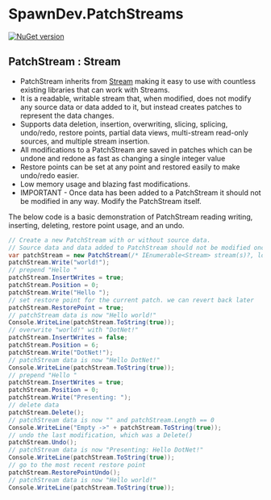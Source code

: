# SpawnDev.PatchStreams

[![NuGet version](https://badge.fury.io/nu/SpawnDev.PatchStreams.svg)](https://www.nuget.org/packages/SpawnDev.PatchStreams)

## PatchStream : Stream

- PatchStream inherits from [Stream](https://learn.microsoft.com/en-us/dotnet/api/system.io.stream?view=net-8.0) making it easy to use with countless existing libraries that can work with Streams.
- It is a readable, writable stream that, when modified, does not modify any source data or data added to it, but instead creates patches to represent the data changes.
- Supports data deletion, insertion, overwriting, slicing, splicing, undo/redo, restore points, partial data views, multi-stream read-only sources, and multiple stream insertion.
- All modifications to a PatchStream are saved in patches which can be undone and redone as fast as changing a single integer value
- Restore points can be set at any point and restored easily to make undo/redo easier.
- Low memory usage and blazing fast modifications.
- IMPORTANT - Once data has been added to a PatchStream it should not be modified in any way. Modify the PatchStream itself.


The below code is a basic demonstration of PatchStream reading writing, inserting, deleting, restore point usage, and an undo.
```cs
// Create a new PatchStream with or without source data.
// Source data and data added to PatchStream should not be modified once it is added
var patchStream = new PatchStream(/* IEnumerable<Stream> stream(s)?, long offset = 0*/);
patchStream.Write("world!");
// prepend "Hello "
patchStream.InsertWrites = true;
patchStream.Position = 0;
patchStream.Write("Hello ");
// set restore point for the current patch. we can revert back later
patchStream.RestorePoint = true;
// patchStream data is now "Hello world!"
Console.WriteLine(patchStream.ToString(true));
// overwrite "world!" with "DotNet!"
patchStream.InsertWrites = false;
patchStream.Position = 6;
patchStream.Write("DotNet!");
// patchStream data is now "Hello DotNet!"
Console.WriteLine(patchStream.ToString(true));
// prepend "Hello "
patchStream.InsertWrites = true;
patchStream.Position = 0;
patchStream.Write("Presenting: ");
// delete data
patchStream.Delete();
// patchStream data is now "" and patchStream.Length == 0
Console.WriteLine("Empty ->" + patchStream.ToString(true));
// undo the last modification, which was a Delete()
patchStream.Undo();
// patchStream data is now "Presenting: Hello DotNet!"
Console.WriteLine(patchStream.ToString(true));
// go to the most recent restore point
patchStream.RestorePointUndo();
// patchStream data is now "Hello world!"
Console.WriteLine(patchStream.ToString(true));
```